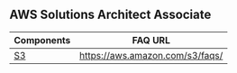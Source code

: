 ## AWS Solutions Architect Associate


| Components |  FAQ URL |
| ----------- | ----------- |
| [S3](./s3.md) | https://aws.amazon.com/s3/faqs/ |